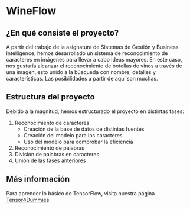 <h1> WineFlow </h1>

<h2>¿En qué consiste el proyecto?</h2>
<p>A partir del trabajo de la asignatura de Sistemas de Gestión y Business Intelligence, hemos desarrollado un sistema de reconocimiento de caracteres en imágenes para llevar a cabo ideas mayores. En este caso, nos gustaría alcanzar el reconocimiento de botellas de vinos a través de una imagen, esto unido a la búsqueda con nombre, detalles y características. Las posibilidades a partir de aquí son muchas.</p>

<h2>Estructura del proyecto</h2>
<p>Debido a la magnitud, hemos estructurado el proyecto en distintas fases:
<ol>
  <li>Reconocimiento de caracteres
    <ul>
      <li>Creación de la base de datos de distintas fuentes</li>
      <li>Creación del modelo para los caracteres</li>
      <li>Uso del modelo para comprobar la eficiencia</li>
    </ul>
  </li>
  <li>Reconocimiento de palabras</li>
  <li>División de palabras en caracteres</li>
  <li>Unión de las fases anteriores</li>
</ol>

<h2>Más información</h2>
<p>Para aprender lo básico de TensorFlow, visita nuestra página <a href="https://tensor4dummies.github.io/">Tensor4Dummies</a></p>
